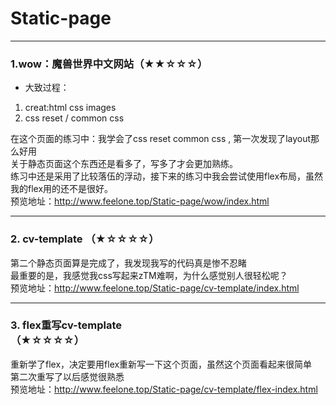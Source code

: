 # Static-page
---
### 1.wow：魔兽世界中文网站（★★☆☆☆）
* 大致过程：
1. creat:html css images
2. css reset / common css<br>

在这个页面的练习中：我学会了css reset common css , 第一次发现了layout那么好用<br>
关于静态页面这个东西还是看多了，写多了才会更加熟练。<br>
练习中还是采用了比较落伍的浮动，接下来的练习中我会尝试使用flex布局，虽然我的flex用的还不是很好。<br>
预览地址：http://www.feelone.top/Static-page/wow/index.html<br>

---

### 2. cv-template （★☆☆☆☆）
第二个静态页面算是完成了，我发现我写的代码真是惨不忍睹<br>
最重要的是，我感觉我css写起来zTM难啊，为什么感觉别人很轻松呢？<br>
预览地址：http://www.feelone.top/Static-page/cv-template/index.html<br>

---
### 3. flex重写cv-template<br>（★☆☆☆☆）
重新学了flex，决定要用flex重新写一下这个页面，虽然这个页面看起来很简单<br>
第二次重写了以后感觉很熟悉<br>
预览地址：http://www.feelone.top/Static-page/cv-template/flex-index.html
